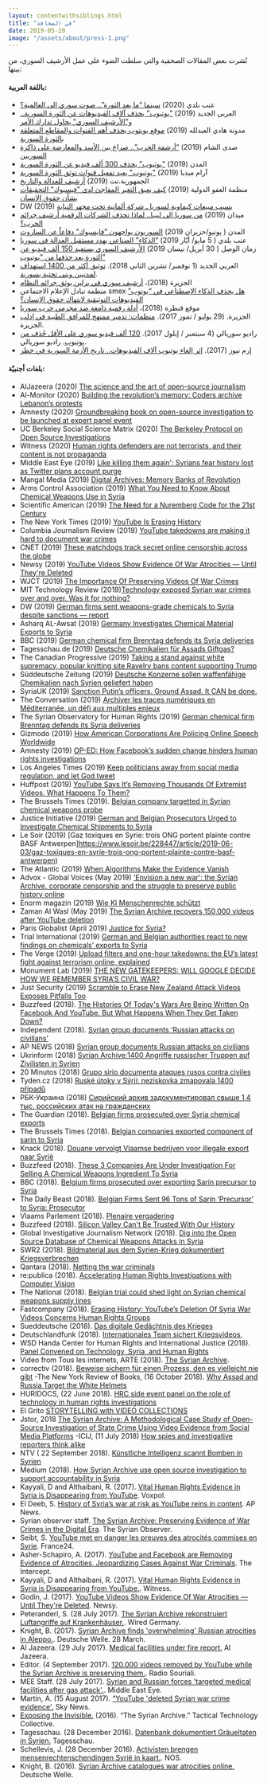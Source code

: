 ```yaml
---
layout: contentwithsiblings.html
title: "في الصحافة"
date: 2019-05-20
image: "/assets/about/press-1.png"
---
```


نُشرت بعض المقالات الصحفية والتي سلطت الضوء على عمل الأرشيف السوري، من بينها:

#### باللغة العربية:
- عنب بلدي (2020) [سينما “ما بعد الثورة”.. صوت سوري إلى العالمية؟](https://www.enabbaladi.net/archives/365289)
- العربي الجديد (2019) [ "يوتيوب" يحذف آلاف الفيديوهات عن الثورة السورية.. و"الأرشيف السوري" يحاول تدارك الأمر](https://www.alaraby.co.uk/medianews/2019/12/11/%D9%8A%D9%88%D8%AA%D9%8A%D9%88%D8%A8-%D9%8A%D8%AD%D8%B0%D9%81-%D8%A2%D9%84%D8%A7%D9%81-%D8%A7%D9%84%D9%81%D9%8A%D8%AF%D9%8A%D9%88%D9%87%D8%A7%D8%AA-%D8%B9%D9%86-%D8%A7%D9%84%D8%AB%D9%88%D8%B1%D8%A9-%D8%A7%D9%84%D8%B3%D9%88%D8%B1%D9%8A%D8%A9)
-  مدونة هادي العبدلله (2019) [موقع يويتوب يحذف أهم القنوات والمقاطع المتعلقة بالثورة السورية](https://hadiabdullah.net/2019/12/09/%D9%85%D9%88%D9%82%D8%B9-%D9%8A%D9%88%D9%8A%D8%AA%D9%88%D8%A8-%D9%8A%D8%AD%D8%B0%D9%81-%D8%A3%D9%87%D9%85-%D8%A7%D9%84%D9%82%D9%86%D9%88%D8%A7%D8%AA-%D9%88%D8%A7%D9%84%D9%85%D9%82%D8%A7%D8%B7%D8%B9/)
- صدى الشام (2019) [“أرشفة الحرب”.. صراع بين الأسد والمعارضة على ذاكرة السوريين](https://sadaalshaam.net/2019/12/%D8%A3%D8%B1%D8%B4%D9%81%D8%A9-%D8%A7%D9%84%D8%AD%D8%B1%D8%A8-%D8%B5%D8%B1%D8%A7%D8%B9-%D8%A8%D9%8A%D9%86-%D8%A7%D9%84%D8%A3%D8%B3%D8%AF-%D9%88%D8%A7%D9%84%D9%85%D8%B9%D8%A7%D8%B1%D8%B6%D8%A9/)
- المدن (2019) ["يوتيوب" يحذف 300 ألف فيديو عن الثورة السورية](https://www.almodon.com/media/2019/12/13/%D9%8A%D9%88%D8%AA%D9%8A%D9%88%D8%A8-%D9%8A%D8%AD%D8%B0%D9%81-300-%D8%A3%D9%84%D9%81-%D9%81%D9%8A%D8%AF%D9%8A%D9%88-%D8%B9%D9%86-%D8%A7%D9%84%D8%AB%D9%88%D8%B1%D8%A9-%D8%A7%D9%84%D8%B3%D9%88%D8%B1%D9%8A%D8%A9)
- آرام ميديا (2019) ["يوتيوب" يعيد تفعيل قنوات توثق الثورة السورية](https://aramme.com/post/2060/%D9%8A%D9%88%D8%AA%D9%8A%D9%88%D8%A8-%D9%8A%D8%B9%D9%8A%D8%AF-%D8%AA%D9%81%D8%B9%D9%8A%D9%84-%D9%82%D9%86%D9%88%D8%A7%D8%AA-%D8%AA%D9%88%D8%AB%D9%82-%D8%A7%D9%84%D8%AB%D9%88%D8%B1%D8%A9-%D8%A7%D9%84%D8%B3%D9%88%D8%B1%D9%8A%D8%A9)
- الجمهورية.نت (2019) [أرشيف للعدالة والتاريخ](https://www.aljumhuriya.net/ar/content/%D8%A3%D8%B1%D8%B4%D9%8A%D9%81-%D9%84%D9%84%D8%B9%D8%AF%D8%A7%D9%84%D8%A9-%D8%A7%D9%84%D8%AA%D8%A7%D8%B1%D9%8A%D8%AE?fbclid=IwAR01UMvahOaaTBpClcPZ6NMhemBH-v8ZA6UUM1dFrvxuPMkuH_Yy96mCHQc/)
- منظمة العفو الدولية (2019) [كيف يعيق التغير المفاجئ لدى "فيسبوك" التحقيقات بشأن حقوق الإنسان](https://www.amnesty.org/ar/latest/news/2019/06/how-facebooks-sudden-change-hinders-human-rights-investigations/)
- DW (2019) [بسبب مبيعات كيماوية لسوريا ـ شركة ألمانية تحت مجهر النيابة ](https://www.dw.com/ar/%D8%A8%D8%B3%D8%A8%D8%A8-%D9%85%D8%A8%D9%8A%D8%B9%D8%A7%D8%AA-%D9%83%D9%8A%D9%85%D8%A7%D9%88%D9%8A%D8%A9-%D9%84%D8%B3%D9%88%D8%B1%D9%8A%D8%A7-%D9%80-%D8%B4%D8%B1%D9%83%D8%A9-%D8%A3%D9%84%D9%85%D8%A7%D9%86%D9%8A%D8%A9-%D8%AA%D8%AD%D8%AA-%D9%85%D8%AC%D9%87%D8%B1-%D8%A7%D9%84%D9%86%D9%8A%D8%A7%D8%A8%D8%A9/a-49366858)
- ميدان (2019) [من سوريا إلى ليبيا.. لماذا تحذف الشركات الرقمية أرشيف جرائم الحرب؟](https://midan.aljazeera.net/intellect/sociology/2019/5/26/%D9%85%D9%86-%D8%B3%D9%88%D8%B1%D9%8A%D8%A7-%D8%A5%D9%84%D9%89-%D9%84%D9%8A%D8%A8%D9%8A%D8%A7-%D9%84%D9%85%D8%A7%D8%B0%D8%A7-%D8%AA%D8%AD%D8%B0%D9%81-%D8%A7%D9%84%D8%B4%D8%B1%D9%83%D8%A7%D8%AA-%D8%A7%D9%84%D8%B1%D9%82%D9%85%D9%8A%D8%A9-%D8%A3%D8%B1%D8%B4%D9%8A%D9%81-%D8%AC%D8%B1%D8%A7%D8%A6%D9%85-%D8%A7%D9%84%D8%AD%D8%B1%D8%A8)
- المدن ( يونيو/حزيران 2019) [السوريون يواجهون "فايسبوك" دفاعاً عن الساروت](https://www.almodon.com/media/2019/6/12/%D8%A7%D9%84%D8%B3%D9%88%D8%B1%D9%8A%D9%88%D9%86-%D9%8A%D9%88%D8%A7%D8%AC%D9%87%D9%88%D9%86-%D9%81%D8%A7%D9%8A%D8%B3%D8%A8%D9%88%D9%83-%D8%AF%D9%81%D8%A7%D8%B9%D8%A7-%D8%B9%D9%86-%D8%A7%D9%84%D8%B3%D8%A7%D8%B1%D9%88%D8%AA)
- عنب بلدي ( 5 مايو/ أيّار 2019) [“الذكاء” الصناعي يهدد مستقبل العدالة في سوريا](https://www.enabbaladi.net/archives/298617)
- زمان الوصل ( 30 أبريل/ نيسان 2019) [الأرشيف السوري يستعيد 150 ألف فيديو عن الثورة بعد حذفها من "يوتيوب"](https://www.zamanalwsl.net/news/article/104033/)
- العربي الجديد (1 نوفمبر/ تشرين الثاني 2018).  [توثيق أكثر من 1400 استهداف لمدنيين وبنى تحتية بسورية](https://www.alaraby.co.uk/flashnews/2018/11/1/%D8%AA%D9%88%D8%AB%D9%8A%D9%82-%D8%A3%D9%83%D8%AB%D8%B1-%D9%85%D9%86-1400-%D8%A7%D8%B3%D8%AA%D9%87%D8%AF%D8%A7%D9%81-%D9%84%D9%85%D8%AF%D9%86%D9%8A%D9%8A%D9%86-%D9%88%D8%A8%D9%86%D9%89-%D8%AA%D8%AD%D8%AA%D9%8A%D8%A9-%D8%A8%D8%B3%D9%88%D8%B1%D9%8A%D8%A9).
- الجزيرة (2018)، [أرشيف سوري في برلين يوثق جرائم النظام](http://www.aljazeera.net/news/reportsandinterviews/2018/5/4/%D8%A3%D8%B1%D8%B4%D9%8A%D9%81-%D8%B3%D9%88%D8%B1%D9%8A-%D9%81%D9%8A-%D8%A8%D8%B1%D9%84%D9%8A%D9%86-%D9%8A%D9%88%D8%AB%D9%82-%D8%AC%D8%B1%D8%A7%D8%A6%D9%85-%D8%A7%D9%84%D9%86%D8%B8%D8%A7%D9%85)
- منظمة تبادل الإعلام الاجتماعي smex [هل يحذف الذكاء الإصطناعي في “يوتوب” الفيديوهات التوثيقية لانتهاك حقوق الإنسان؟](https://www.ar.smex.org/%d9%8a%d8%ad%d8%b0%d9%81-%d8%a7%d9%84%d8%b0%d9%83%d8%a7%d8%a1-%d8%a7%d9%84%d8%a5%d8%b5%d8%b7%d9%86%d8%a7%d8%b9%d9%8a-%d9%8a%d9%88%d8%aa%d9%88%d8%a8-%d8%ad%d9%82%d9%88%d9%82-%d8%a5%d9%86%d8%b3%d8%a7/)
- موقع قنطرة (2018)، [أدلة رقمية دامغة ضد مجرمي حرب سوريا](https://ar.qantara.de/content/%D8%A7%D9%84%D8%A3%D8%B1%D8%B4%D9%8A%D9%81-%D8%A7%D9%84%D8%B3%D9%88%D8%B1%D9%8A-%D9%81%D9%8A-%D8%A3%D9%84%D9%85%D8%A7%D9%86%D9%8A%D8%A7-%D8%AA%D8%AD%D9%82%D9%82-%D9%85%D9%86-%D9%81%D9%8A%D8%B6-%D8%B5%D9%88%D8%B1-%D8%A7%D9%84%D8%AD%D8%B1%D8%A8-%D8%A7%D9%84%D8%B3%D9%88%D8%B1%D9%8A%D8%A9-%D8%A3%D8%AF%D9%84%D8%A9-%D8%B1%D9%82%D9%85%D9%8A%D8%A9-%D8%AF%D8%A7%D9%85%D8%BA%D8%A9-%D8%B6%D8%AF-%D9%85%D8%AC%D8%B1%D9%85%D9%8A-%D8%AD%D8%B1%D8%A8-%D8%B3%D9%88%D8%B1%D9%8A%D8%A7?nopaging=1)
- الجزيرة. (29 يوليو / تموز 2017). [منظمات: تدمير ممنهج للمرافق الطبية في إدلب](http://www.aljazeera.net/news/arabic/2017/7/29/%D9%85%D9%86%D8%B8%D9%85%D8%A7%D8%AA-%D8%AA%D8%AF%D9%85%D9%8A%D8%B1-%D9%85%D9%85%D9%86%D9%87%D8%AC-%D9%84%D9%84%D9%85%D8%B1%D8%A7%D9%81%D9%82-%D8%A7%D9%84%D8%B7%D8%A8%D9%8A%D8%A9-%D9%81%D9%8A-%D8%A5%D8%AF%D9%84%D8%A8) الجزيرة.
- راديو سوريالي (4 سبتمبر / إيلول 2017). [‏120 ألف فيديو سوري على الأقل حُذف من يوتيوب](http://souriali.net/?p=26199). راديو سوريالي.
- إرم نيوز (2017). [إثر إلغاء يوتيوب آلاف الفيديوهات.. تاريخ الأزمة السورية في خطر](https://www.eremnews.com/news/arab-world/989826)

#### بلغات أجنبيّة:

-  AlJazeera (2020) [The science and the art of open-source journalism](https://www.aljazeera.com/programmes/listeningpost/2020/01/science-art-open-source-journalism-200102224849578.html)
- Al-Monitor (2020) [Building the revolution’s memory: Coders archive Lebanon’s protests](https://www.al-monitor.com/pulse/originals/2019/12/lebanon-protests-archives-online-projects.html)
- Amnesty (2020) [ Groundbreaking book on open-source investigation to be launched at expert panel event](https://www.amnesty.org.uk/press-releases/groundbreaking-book-open-source-investigation-be-launched-expert-panel-event)
- UC Berkeley Social Science Matrix (2020) [The Berkeley Protocol on Open Source Investigations](https://matrix.berkeley.edu/research/berkeley-protocol-open-source-investigations)
- Witness (2020) [Human rights defenders are not terrorists, and their content is not propaganda](https://blog.witness.org/2020/01/human-rights-defenders-not-terrorists-content-not-propaganda/)
- Middle East Eye (2019) [Like killing them again': Syrians fear history lost as Twitter plans account purge](https://www.middleeasteye.net/news/twitter-could-soon-erase-parts-syrias-history-and-campaigners-are-trying-save-it)
- Mangal Media (2019) [Digital Archives: Memory Banks of Revolution](http://www.mangalmedia.net/english//70dek926sf2xtcyxgxa19kyngnld1o)
- Arms Control Association (2019) [ What You Need to Know About Chemical Weapons Use in Syria ](https://www.armscontrol.org/blog/2018-09-23/what-you-need-know-about-chemical-weapons-use-syria)
- Scientific American (2019) [The Need for a Nuremberg Code for the 21st Century](https://blogs.scientificamerican.com/observations/the-need-for-a-nuremberg-code-for-the-21st-century/)
- The New York Times (2019) [YouTube Is Erasing History](https://www.nytimes.com/2019/10/23/opinion/syria-youtube-content-moderation.html?smtyp=cur&smid=tw-nytopinion)
- Columbia Journalism Review (2019) [YouTube takedowns are making it hard to document war crimes](https://www.cjr.org/hero/youtube-takedowns-war-crimes.php)
- CNET (2019) [These watchdogs track secret online censorship across the globe](https://www.cnet.com/features/the-watchdogs-tracking-secret-online-censorship-across-the-globe-ooni/?ftag=COS-05-10aaa0b)
- Newsy (2019) [YouTube Videos Show Evidence Of War Atrocities — Until They're Deleted](https://www.newsy.com/stories/youtube-removed-video-evidence-of-atrocities-in-syria/)
- WJCT (2019) [The Importance Of Preserving Videos Of War Crimes](https://news.wjct.org/post/importance-preserving-videos-war-crimes)
- MIT Technology Review (2019)[Technology exposed Syrian war crimes over and over. Was it for nothing?](https://www.technologyreview.com/s/614496/technology-exposed-syrian-war-crimes-over-and-over-was-it-for-nothing/)
- DW (2019) [German firms sent weapons-grade chemicals to Syria despite sanctions — report](https://www.dw.com/en/german-firms-sent-weapons-grade-chemicals-to-syria-despite-sanctions-report/a-49355063)
- Asharq AL-Awsat (2019) [Germany Investigates Chemical Material Exports to Syria ](https://aawsat.com/english/home/article/1787316/germany-investigates-chemical-material-exports-syria)
- BBC (2019)  [German chemical firm Brenntag defends its Syria deliveries](https://www.bbc.com/news/world-europe-48773571)
- Tagesschau.de (2019) [Deutsche Chemikalien für Assads Giftgas?](https://www.tagesschau.de/investigativ/report-muenchen/syrien-giftgas-153.html)
- The Canadian Progressive (2019) [Taking a stand against white supremacy, popular knitting site Ravelry bans content supporting Trump](https://www.canadianprogressive.com/2019/07/01/taking-a-stand-against-white-supremacy-popular-knitting-site-ravelry-bans-content-supporting-trump/)
- Süddeutsche Zeitung (2019) [Deutsche Konzerne sollen waffenfähige Chemikalien nach Syrien geliefert haben ](https://www.sueddeutsche.de/politik/syrien-export-chemikalien-nervengift-1.4499072?utm_content=Corporations%2CGermany%2CSyria&utm_source=twitter&utm_campaign=social&utm_medium=TRIAL+International)
- SyriaUK  (2019) [Sanction Putin’s officers. Ground Assad. It CAN be done. ](http://www.syriauk.org/2019/07/sanction-putins-officers-ground-assad.html)
- The Conversation (2019) [ Archiver les traces numériques en Méditerranée, un défi aux multiples enjeux](https://theconversation.com/archiver-les-traces-numeriques-en-mediterranee-un-defi-aux-multiples-enjeux-119041)
- The Syrian Observatory for Human Rights (2019) [German chemical firm Brenntag defends its Syria deliveries](http://www.syriahr.com/en/?p=133638)
- Gizmodo (2019) [How American Corporations Are Policing Online Speech Worldwide](https://gizmodo.com/how-american-corporations-are-policing-online-speech-wo-1836010637)
- Amnesty (2019) [OP-ED: How Facebook’s sudden change hinders human rights investigations ](https://www.amnesty.org/en/latest/news/2019/06/how-facebooks-sudden-change-hinders-human-rights-investigations/)
-  Los Angeles Times  (2019) [Keep politicians away from social media regulation, and let God tweet](https://www.latimes.com/opinion/op-ed/la-oe-welch-social-media-panic-20190614-story.html)
- Huffpost (2019) [YouTube Says It’s Removing Thousands Of Extremist Videos. What Happens To Them?](https://www.huffpost.com/entry/youtube-extremism-ban-far-right_n_5cf97c2ce4b06af8b505a23b?guccounter=1)
- The Brussels Times (2019). [Belgian company targetted in Syrian chemical weapons probe](https://www.brusselstimes.com/all-news/belgium-all-news/57719/belgian-company-targetted-in-syrian-chemical-weapons-probe/)
- Justice Initiative (2019) [German and Belgian Prosecutors Urged to Investigate Chemical Shipments to Syria](https://www.justiceinitiative.org/newsroom/german-and-belgian-prosecutors-urged-to-investigate-chemical-shipments-to-syria)
- Le Soir (2019) [Gaz toxiques en Syrie: trois ONG portent plainte contre BASF Antwerpen]https://www.lesoir.be/228447/article/2019-06-03/gaz-toxiques-en-syrie-trois-ong-portent-plainte-contre-basf-antwerpen)
- The Atlantic (2019) [When Algorithms Make the Evidence Vanish](https://www.theatlantic.com/ideas/archive/2019/05/facebook-algorithms-are-making-it-harder/588931/)
- Advox - Global Voices (May 2019) [‘Envision a new war': the Syrian Archive, corporate censorship and the struggle to preserve public history online ](https://advox.globalvoices.org/2019/05/02/envision-a-new-war-the-syrian-archive-corporate-censorship-and-the-struggle-to-preserve-public-history-online/)
-  Enorm magazin (2019) [Wie KI Menschenrechte schützt](https://enorm-magazin.de/wie-ki-menschenrechte-schuetzt)
- Zaman Al Wasl (May 2019) [The Syrian Archive recovers 150,000 videos after YouTube deletion](https://en.zamanalwsl.net/news/article/43672/)
- Paris Globalist (April 2019) [Justice for Syria?](http://www.parisglobalist.org/justice-for-syria/)
- Trial International (2019) [German and Belgian authorities react to new findings on chemicals’ exports to Syria ](https://trialinternational.org/latest-post/german-and-belgian-authorities-react-to-new-findings-on-chemicals-exports-to-syria/)
- The Verge (2019) [Upload filters and one-hour takedowns: the EU’s latest fight against terrorism online, explained](https://www.theverge.com/2019/3/21/18274201/european-terrorist-content-regulation-extremist-terreg-upload-filter-one-hour-takedown-eu)
- Monument Lab (2019) [THE NEW GATEKEEPERS: WILL GOOGLE DECIDE HOW WE REMEMBER SYRIA’S CIVIL WAR? ](http://monumentlab.com/news/2019/2/19/the-new-gatekeepers-syrian-war)
- Just Security (2019) [Scramble to Erase New Zealand Attack Videos Exposes Pitfalls Too](https://www.justsecurity.org/63451/scramble-to-erase-new-zealand-attack-videos-exposes-pitfalls-too/)
- Buzzfeed (2018). [The Histories Of Today's Wars Are Being Written On Facebook And YouTube. But What Happens When They Get Taken Down?](https://www.buzzfeednews.com/article/meghara/facebook-youtube-icc-war-crimes)
- Independent (2018). [Syrian group documents ‘Russian attacks on civilians’](https://www.independent.ie/world-news/syrian-group-documents-russian-attacks-on-civilians-37478707.html)
- AP NEWS (2018) [Syrian group documents Russian attacks on civilians](https://www.apnews.com/d18183062a9e409a84d004779abe2f1e)
- Ukrinform (2018) [Syrian Archive:1400 Angriffe russischer Truppen auf Zivilisten in Syrien](https://www.ukrinform.de/rubric-crime/2570112-syrian-archive-1400-angriffe-russischer-truppen-auf-zivilisten-in-syrien.html)
- 20 Minutos (2018) [Grupo sirio documenta ataques rusos contra civiles](https://www.20minutos.com/noticia/134172/0/grupo-sirio-documenta-ataques-rusos-contra-civiles/)
- Tyden.cz (2018) [Ruské útoky v Sýrii: neziskovka zmapovala 1400 případů](https://www.tyden.cz/rubriky/zahranici/asie-a-oceanie/ruske-utoky-v-syrii-neziskovka-zmapovala-1400-pripadu_501543.html)
- РБК-Украина (2018) [Сирийский архив задокументировал свыше 1,4 тыс. российских атак на гражданских ](https://www.rbc.ua/rus/news/siriyskiy-arhiv-zadokumentiroval-svyshe-1-1541061985.html)
- The Guardian (2018). [Belgian firms prosecuted over Syria chemical exports](https://www.theguardian.com/world/2018/apr/18/belgian-firms-prosecuted-over-chemicals-exports-to-syria-sarin?CMP=twt_gu)
- The Brussels Times (2018). [Belgian companies exported component of sarin to Syria](http://www.brusselstimes.com/brussels/11023/belgian-companies-exported-component-of-sarin-to-syria)
- Knack (2018). [Douane vervolgt Vlaamse bedrijven voor illegale export naar Syrië](http://www.knack.be/nieuws/belgie/douane-vervolgt-vlaamse-bedrijven-voor-illegale-export-naar-syrie/article-normal-1103273.html)
- Buzzfeed (2018). [These 3 Companies Are Under Investigation For Selling A Chemical Weapons Ingredient To Syria](https://www.buzzfeed.com/mitchprothero/belgium-investigating-3-companies-for-selling-chemical?utm_term=.plagxNWAx#.oeMwRLYQR)
- BBC (2018). [Belgium firms prosecuted over exporting Sarin precursor to Syria](https://www.bbc.co.uk/news/amp/world-europe-43811614?__twitter_impression=true)
- The Daily Beast (2018). [Belgian Firms Sent 96 Tons of Sarin ‘Precursor’ to Syria: Prosecutor](https://www.thedailybeast.com/belgian-firms-sent-96-tons-of-sarin-precursor-to-syria-prosecutor)
- Vlaams Parlement (2018). [Plenaire vergadering](https://www.vlaamsparlement.be/plenaire-vergaderingen/1246769/verslag/1248020)
- Buzzfeed (2018). [Silicon Valley Can't Be Trusted With Our History](https://www.buzzfeed.com/evanhill/silicon-valley-cant-be-trusted-with-our-history?utm_term=.tyBvkWAjk#.shOADk6QD)
- Global Investigative Journalism Network (2018). [Dig into the Open Source Database of Chemical Weapons Attacks in Syria](https://gijn.org/2018/04/30/dig-open-source-database-chemical-weapons-attacks-syria/)
- SWR2 (2018). [Bildmaterial aus dem Syrien-Krieg dokumentiert Kriegsverbrechen](https://www.swr.de/swr2/kultur-info/the-syrian-archive-menschenrechtsaktivismus-kriegsverbrechen/-/id=9597116/did=21557334/nid=9597116/1u5mseb/index.html)
- Qantara (2018). [Netting the war criminals](https://en.qantara.de/content/the-syrian-archive-netting-the-war-criminals)
- re:publica (2018). [Accelerating Human Rights Investigations with Computer Vision](https://18.re-publica.com/en/session/accelerating-human-rights-investigations-computer-vision)
- The National (2018). [Belgian trial could shed light on Syrian chemical weapons supply lines](https://www.thenational.ae/world/mena/belgian-trial-could-shed-light-on-syrian-chemical-weapons-supply-lines-1.727068)
- Fastcompany (2018). [Erasing History: YouTube’s Deletion Of Syria War Videos Concerns Human Rights Groups](https://www.fastcompany.com/40540411/erasing-history-youtubes-deletion-of-syria-war-videos-concerns-human-rights-groups)
- Sueddeutsche (2018). [Das digitale Gedächtnis des Krieges](http://www.sueddeutsche.de/medien/kriegsverbrechen-in-syrien-das-digitale-gedaechtnis-des-krieges-1.3896417)
- Deutschlandfunk (2018). [Internationales Team sichert Kriegsvideos, ](http://www.deutschlandfunk.de/syrian-archive-internationales-team-sichert-kriegsvideos.2907.de.html?dram:article_id=412892)
- WSD Handa Center for Human Rights and International Justice (2018). [Panel Convened on Technology, Syria, and Human Rights](https://handacenter.stanford.edu/news/panel-convened-technology-syria-and-human-rights)
- Video from Tous les internets, ARTE (2018). [The Syrian Archive](https://www.facebook.com/touslesinternets/videos/vb.1431579507148714/1752559641717364/?type=2&theater).
- correctiv (2018). [Beweise sichern für einen Prozess, den es vielleicht nie gibt](https://correctiv.org/recherchen/flucht/artikel/2018/01/29/beweise-sichern-fur-einen-prozess-den-es-vielleicht-nie-gibt/)
-The New York Review of Books, (16 October 2018). [Why Assad and Russia Target the White Helmets](https://www.nybooks.com/daily/2018/10/16/why-assad-and-russia-target-the-white-helmets/)
- HURIDOCS, (22 June 2018). [HRC side event panel on the role of technology in human rights investigations](https://www.huridocs.org/2018/06/hrc-side-event-panel-on-the-role-of-technology-in-human-rights-investigations/)
- El Grito [STORYTELLING with VIDEO COLLECTIONS](https://elgrito.witness.org/portfolio/other-video-examples/)
- Jstor, 2018 [The Syrian Archive: A Methodological Case Study of Open-Source Investigation of State Crime Using Video Evidence from Social Media Platforms](https://www.jstor.org/stable/10.13169/statecrime.7.1.0046?seq=1#page_scan_tab_contents)
-ICIJ, (11 July 2018) [How spies and investigative reporters think alike](https://www.icij.org/blog/2018/07/how-spies-and-investigative-reporters-think-alike/)
- NTV ( 22 September 2018). [Künstliche Intelligenz scannt Bomben in Syrien](https://www.n-tv.de/mediathek/videos/politik/Kuenstliche-Intelligenz-scannt-Bomben-in-Syrien-article20634505.html)
- Medium (2018). [How Syrian Archive use open source investigation to support accountability in Syria](https://medium.com/meedan-updates/how-syrian-archive-use-open-source-investigation-to-support-accountability-in-syria-5a39ecfe3db8)
- Kayyali, D and Althaibani, R. (2017). [Vital Human Rights Evidence in Syria is Disappearing from YouTube](http://www.voxpol.eu/vital-human-rights-evidence-syria-disappearing-youtube/). Voxpol.
- El Deeb, S. [History of Syria’s war at risk as YouTube reins in content](https://apnews.com/d9f1c4f1bf20445ab06cbdff566a2b70). AP News.
- Syrian observer staff. [The Syrian Archive: Preserving Evidence of War Crimes in the Digital Era](http://syrianobserver.com/EN/Features/33462). The Syrian Observer.
- Seibt, S. [YouTube met en danger les preuves des atrocités commises en Syrie](http://www.france24.com/fr/20170919-youtube-syrian-archive-video-violence-preuve-internet-censure-syrie-guerre). France24.
- Asher-Schapiro, A. (2017). [YouTube and Facebook are Removing Evidence of Atrocities, Jeopardizing Cases Against War Criminals](https://theintercept.com/2017/11/02/war-crimes-youtube-facebook-syria-rohingya/). The Intercept.
- Kayyali, D and Althaibani, R. (2017). [Vital Human Rights Evidence in Syria is Disappearing from YouTube.](https://blog.witness.org/2017/08/vital-human-rights-evidence-syria-disappearing-youtube/). Witness.
- Godin, J. (2017). [YouTube Videos Show Evidence Of War Atrocities — Until They're Deleted](https://www.newsy.com/stories/youtube-removed-video-evidence-of-atrocities-in-syria/). Newsy.
- Peteranderl, S. (28 July 2017). [The Syrian Archive rekonstruiert Luftangriffe auf Krankenhäuser.](https://www.wired.de/collection/tech/syrien-krankenhaeuser-kriegsverbrechen-syrian-archive-open-source). Wired Germany.
-  Knight, B. (2017). [Syrian Archive finds 'overwhelming' Russian atrocities in Aleppo.](http://www.dw.com/en/syrian-archive-finds-overwhelming-russian-atrocities-in-aleppo/a-38169808). Deutsche Welle. 28 March.
- Al Jazeera. (29 July 2017). [Medical facilities under fire report.](http://www.aljazeera.net/news/arabic/2017/7/29/%D9%85%D9%86%D8%B8%D9%85%D8%A7%D8%AA-%D8%AA%D8%AF%D9%85%D9%8A%D8%B1-%D9%85%D9%85%D9%86%D9%87%D8%AC-%D9%84%D9%84%D9%85%D8%B1%D8%A7%D9%81%D9%82-%D8%A7%D9%84%D8%B7%D8%A8%D9%8A%D8%A9-%D9%81%D9%8A-%D8%A5%D8%AF%D9%84%D8%A8) Al Jazeera.
- Editor. (4 September 2017). [120.000 videos removed by YouTube while the Syrian Archive is preserving them.](http://souriali.net/?p=26199). Radio Souriali.
- MEE Staff. (28 July 2017). [Syrian and Russian forces 'targeted medical facilities after gas attack'.](http://www.middleeasteye.net/news/new-report-claims-syrian-and-russian-forces-responsible-8-attacks-medical-facilities-1262436722). Middle East Eye.
- Martin, A. (15 August 2017). [“YouTube 'deleted Syrian war crime evidence'.](https://news.sky.com/story/youtube-deleted-syrian-war-crime-evidence-10989430) Sky News.
- [Exposing the Invisible.](https://exposingtheinvisible.org/films/group/syrian-archive) (2016). “The Syrian Archive.” Tactical Technology Collective.
- Tagesschau. (28 December 2016). [Datenbank dokumentiert Gräueltaten in Syrien.](https://www.tagesschau.de/ausland/datenbank-ccc-syrien-101.html) Tagesschau.
- Schellevis, J. (28 December 2016). [Activisten brengen mensenrechtenschendingen Syrië in kaart.](https://nos.nl/artikel/2150479-activisten-brengen-mensenrechtenschendingen-syrie-in-kaart.html). NOS.
- Knight, B. (2016). [Syrian Archive catalogues war atrocities online.](http://www.dw.com/en/syrian-archive-catalogues-war-atrocities-online/a-36945803) Deutsche Welle.

